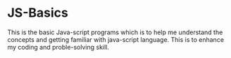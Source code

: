 # JS-Basics
This is the basic Java-script programs which is to help me understand the concepts and getting familiar with java-script language.
This is to enhance my coding and proble-solving skill.